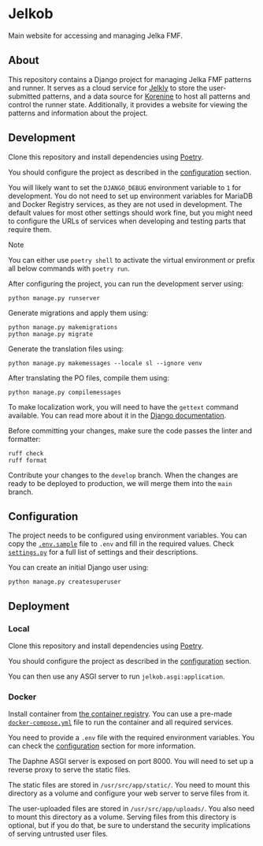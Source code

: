 # Jelkob

Main website for accessing and managing Jelka FMF.

## About

This repository contains a Django project for managing Jelka FMF patterns and runner.
It serves as a cloud service for [Jelkly](https://github.com/Jelka-FMF/Jelkly) to store
the user-submitted patterns, and a data source for [Korenine](https://github.com/Jelka-FMF/Korenine)
to host all patterns and control the runner state. Additionally, it provides a website
for viewing the patterns and information about the project.

## Development

Clone this repository and install dependencies using [Poetry](https://python-poetry.org/).

You should configure the project as described in the [configuration](#configuration) section.

You will likely want to set the `DJANGO_DEBUG` environment variable to `1` for development.
You do not need to set up environment variables for MariaDB and Docker Registry services,
as they are not used in development. The default values for most other settings should work
fine, but you might need to configure the URLs of services when developing and testing parts
that require them.

> [!NOTE]
> You can either use `poetry shell` to activate the virtual environment or prefix all
> below commands with `poetry run`.

After configuring the project, you can run the development server using:

```shell
python manage.py runserver
```

Generate migrations and apply them using:

```shell
python manage.py makemigrations
python manage.py migrate
```

Generate the translation files using:

```shell
python manage.py makemessages --locale sl --ignore venv
```

After translating the PO files, compile them using:

```shell
python manage.py compilemessages
```

To make localization work, you will need to have the `gettext` command available.
You can read more about it in the [Django documentation](https://docs.djangoproject.com/en/5.1/topics/i18n/translation/#how-to-create-language-files).

Before committing your changes, make sure the code passes the linter and formatter:

```shell
ruff check
ruff format
```

Contribute your changes to the `develop` branch. When the changes are ready to be deployed
to production, we will merge them into the `main` branch.

## Configuration

The project needs to be configured using environment variables. You can copy the
[`.env.sample`](.env.sample) file to `.env` and fill in the required values. Check
[`settings.py`](jelkob/settings.py) for a full list of settings and their descriptions.

You can create an initial Django user using:

```shell
python manage.py createsuperuser
```

## Deployment

### Local

Clone this repository and install dependencies using [Poetry](https://python-poetry.org/).

You should configure the project as described in the [configuration](#configuration) section.

You can then use any ASGI server to run `jelkob.asgi:application`.

### Docker

Install container from [the container registry](https://github.com/Jelka-FMF/Jelkob/pkgs/container/jelkob).
You can use a pre-made [`docker-compose.yml`](docker-compose.yml) file to run the container
and all required services.

You need to provide a `.env` file with the required environment variables. You can check
the [configuration](#configuration) section for more information.

The Daphne ASGI server is exposed on port 8000. You will need to set up a reverse proxy
to serve the static files.

The static files are stored in `/usr/src/app/static/`. You need to mount this directory
as a volume and configure your web server to serve files from it.

The user-uploaded files are stored in `/usr/src/app/uploads/`. You also need to mount
this directory as a volume. Serving files from this directory is optional, but if you do
that, be sure to understand the security implications of serving untrusted user files.
